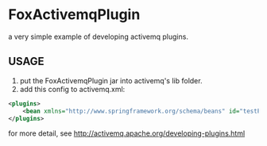 # FoxActivemqPlugin

a very simple example of developing activemq plugins.

## USAGE
1. put the FoxActivemqPlugin jar into activemq's lib folder.
2. add this config to activemq.xml:
```xml
<plugins>
    <bean xmlns="http://www.springframework.org/schema/beans" id="testPlugin"  class="com.mallow.activemq.FoxBrokerPlugin"/>
</plugins>
```
for more detail, see
http://activemq.apache.org/developing-plugins.html
